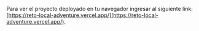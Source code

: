 Para ver el proyecto deployado en tu navegador ingresar al siguiente link: [https://reto-local-adventure.vercel.app/](https://reto-local-adventure.vercel.app/).
